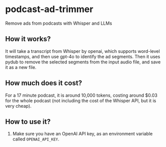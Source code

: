 # podcast-ad-trimmer

Remove ads from podcasts with Whisper and LLMs

## How it works?

It will take a transcript from Whisper by openai, which supports word-level timestamps, and then use gpt-4o to identify the ad segments. Then it uses pydub to remove the selected segments from the input audio file, and save it as a new file.

## How much does it cost?

For a 17 minute podcast, it is around 10,000 tokens, costing around $0.03 for the whole podcast (not including the cost of the Whisper API, but it is very cheap).

## How to use it?

1. Make sure you have an OpenAI API key, as an environment variable called `OPENAI_API_KEY`.
